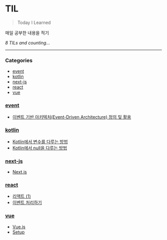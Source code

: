 # TIL
> Today I Learned

매일 공부한 내용을 적기


_8 TILs and counting..._

---

### Categories

- [event](#event)
- [kotlin](#kotlin)
- [next-js](#next-js)
- [react](#react)
- [vue](#vue)

### [event](#event)
- [이벤트 기반 아키텍처(Event-Driven Architecture) 정의 및 활용](event/event_1.md)

### [kotlin](#kotlin)
- [Kotlin에서 변수를 다루는 방법](kotlin/Kotlin_1.md)
- [Kotlin에서 null을 다루는 방법](kotlin/Kotlin_2.md)

### [next-js](#next-js)
- [Next.js](next-js/1.md)

### [react](#react)
- [리액트 (1)](react/1.md)
- [이벤트 처리하기](react/2.md)

### [vue](#vue)
- [Vue.js](vue/Vue_Study_1.md)
- [Setup](vue/Vue_Study_2.md)

[1]: https://github.com/jbranchaud/til

